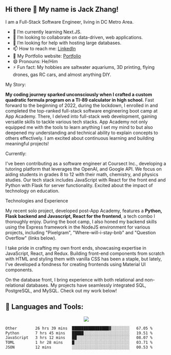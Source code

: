 
## Hi there 👋 My name is Jack Zhang!
I am a Full-Stack Software Engineer, living in DC Metro Area.

* 🌱 I’m currently learning Next.JS.
* 👯 I’m looking to collaborate on data-driven, web applications.
* 🤔 I’m looking for help with hosting large databases.
* 📫 How to reach me: [LinkedIn](https://www.linkedin.com/in/jack-zhang-1ba90929/)
* 🔭 My Portfolio website: [Portfolio](https://www.jackzhang.io)
* 😄 Pronouns: He/Him
* ⚡ Fun fact: My hobbies are saltwater aquariums, 3D printing, flying drones, gas RC cars, and almost anything DIY.

My Story:

**My coding journey sparked unconsciously when I crafted a custom quadratic formula program on a TI-89 calculator in high school.** Fast forward to the beginning of 2022, during the lockdown, I enrolled in and completed the top-ranked full-stack software engineering boot camp at App Academy. There, I delved into full-stack web development, gaining versatile skills to tackle various tech stacks. App Academy not only equipped me with the tools to learn anything I set my mind to but also deepened my understanding and technical ability to explain concepts to others effectively. I am excited about continuous learning and building meaningful projects!

Currently:

I've been contributing as a software engineer at Coursect Inc., developing a tutoring platform that leverages the OpenAI, and Google API. We focus on aiding students in grades 8 to 12 with their math, chemistry, and physics studies. Our tech stack includes JavaScript with React for the front end and Python with Flask for server functionality. Excited about the impact of technology on education.

Technologies and Experience

My recent solo project, developed post-App Academy, features a **Python, Flask backend and Javascript, React for the frontend**, a tech combo I thoroughly enjoy. During the boot camp, I also honed my backend skills using the Express framework in the NodeJS environment for various projects, including "Pixelgram",  "Where-will-i-stay-bnb" and "Question Overflow" (links below).

I take pride in crafting my own front ends, showcasing expertise in JavaScript, React, and Redux. Building front-end components from scratch with HTML and styling them with vanilla CSS has been a staple, but lately, I've developed a fondness for creating frontends using Material UI components.

On the database front, I bring experience with both relational and non-relational databases. My projects have seamlessly integrated SQL, PostgreSQL, and MySQL. Check out my work below!


## 🧰 Languages and Tools:
<p align="center">
  <a href="https://skillicons.dev">
    <img src="https://skillicons.dev/icons?i=js,py,react,redux,html,css,flask,sequelize,express,npm,sqlite,postgres,github,postman,docker,nextjs,tailwind,gcp,ai" />
  </a>
</p>

<!--START_SECTION:waka-->

```txt
Other        26 hrs 39 mins  ████████████████▓░░░░░░░░   67.05 %
Python       7 hrs 45 mins   █████░░░░░░░░░░░░░░░░░░░░   19.51 %
JavaScript   3 hrs 12 mins   ██░░░░░░░░░░░░░░░░░░░░░░░   08.07 %
TOML         1 hr 28 mins    █░░░░░░░░░░░░░░░░░░░░░░░░   03.71 %
JSON         12 mins         ░░░░░░░░░░░░░░░░░░░░░░░░░   00.53 %
```

<!--END_SECTION:waka-->

<!--
**jzhang319/jzhang319** is a ✨ _special_ ✨ repository because its `README.md` (this file) appears on your GitHub profile.

Here are some ideas to get you started:

- 🔭 I’m currently working on Structy Pratice Problems.
- 🌱 I’m currently learning React, Redux, and Flask.
- 👯 I’m looking to collaborate on 
- 🤔 I’m looking for help with ...
- 💬 Ask me about ...
- 📫 How to reach me: 
- 😄 Pronouns: He/Him
- ⚡ Fun fact: ...

- [![Anurag's GitHub stats](https://github-readme-stats.vercel.app/api?username=jzhang319)](https://github.com/anuraghazra/github-readme-stats)
- ![Anurag's GitHub stats](https://github-readme-stats.vercel.app/api?username=jzhang319&hide=contribs,prs)
